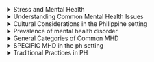 <details>

<summary> Stress and Mental Health</summary>

# Stress and Mental Health

## Stress
   > A natural and **physiological response** that occurs when an individual perceies a threat, challenge, or demand in their environment

   > It is the body's way of **preparing to cope with a potentially difficult/dangerous situation.**

**Two main types**
  - Acute Stress (short term)
    - triggered by specific event
  - Chronic Stress (long term)
    - result from ongoing challenges

### Symptoms

| Physical                     | Psychological                          |
| ---                          | ---                                   |
| Increase heart rate & bp     | Anxiety & worry                       |
| Muscle Tension & pain        | Irritability / mood swings            |
| Digestive Problems           | Difficulty concentrating              |
| Fatigue                      | Changes in appetite (eats more/less)  |
| Sleep disturbances           | Racing thoughts                       |
| Headaches                    | Depression/ feelings of sadness       |
| Weakened immune system       |                                       |

## Sources of Stress
   - Life Events
   - Daily hassles
     - Academics
     - Job pressure
     - Money and financial worries
   - Family and interpersonal stress
   - Time pressure and overload
   - Anger
   - Trauma
   - Societal issues
   - Burnout

# Burnout 
  > **Chronic physical and emotional exhaustion** that is often accompanied by a sense of **reduced accomplishment and detachment form work/other responsibilities**

## types of burnout
  1. Work related
     - **Overload burnout**- excessive work load
     - **Neglect burnout** - emotionally detached
     - **Frenectic burnout** - pushes beyond the limit
     - **Under-challenged** - bored 
     - **Worn out** - in their roles for an extended period
  2. Others
     - **Academic** - acad pressure
     - **Caregiver** - provides care
     - **Parental** - parenting becomes excessive
     - **Creative** - creatively block
     - **Relationship** - emotionally drained with interpersonal relationship

  # Stress Diathesis Model
  > Psychological theory that aims to **explain how mental disorders** develop as a result of the **interplay between biological or genetic predispositions**
  > (diathesis) and evironmental stressors

</details>
<details>
<summary>Understanding Common Mental Health Issues </summary>

# Mental health disorders
> significant disturbances in an individuals thoughts, emotions, behavior

## Mental Health issues/Problems
> Less severe difficulties -> temporary

### Why do we need to address MHD?

**This can affect some of the ff negatively**
1. Individual well being
2. Physical health
3. Social and interpersonal relationships
4. Academic and occupational success
5. Public Safety
6. Economic impact
7. Prevention of suicidal behavior
8. Reducing stigma
9. Long term positive outcomes
10. Global impact - statistics
</details>

<details>
  <Summary> Cultural Considerations in the Philippine setting</Summary>

  1. **Strong Family & Community ties**
     > Relied upon for emotional support
  2. **Hiya (shame) / pakikisama (harmony)**
     > **Hiya** - Embarrassment from being open
     >
     > **Pakikisama** - maintaining harmonious relationship
  3. **Stigma surrounding mental health**
     > Barrier to seeking help
  4. **Cultural Beliefs**
     > _usog/kulam_ - influence how MH is interpreted
  5. **Religion and spirituality**
     > Source of solace & support
  6. **Colonial influence**
  7. **Economic and sociopolitical factors**
     > Poverty & Political instability
  8. **Access to mental health services**
     > Limited
  9. **Language and dialects**
      > affects communication
  10. **Resilience and bayanihan spirit**
      > helping one another can promote mental health
</details>

<details>
  <summary>Prevalence of mental health disorder</summary>

  1. **General Prevalence**
     > 3.3m living with MHD
  2. **Specific diorders**
     > Depression, anxiety, subtance use
  3. **Youth mental health**
     > 3/10 -> depressive symptoms

     > 7/10 -> anxiety related
  4. **Suicidal behavior**
     > PH has the highest suicidal rates in Southeast Asia -> among students
</details>

<details>
  <summary>General Categories of Common MHD</summary>

  ### Mood Disorders
  1.**Major Depressive disorder** - Persisten feelings of sadness
  2. **Bipolar disorder** - mood swings (depressive/manic episodes)
     
  ### Anxiety Disorder
  1. **Generalized Anxiety Disorder** - uncontrollable worry about everyday events
  2. **Panic Disorder** - unexpected panic attacks
  3. **Social Anciety Disorder** - Social phobia / avoidance of social situations

**Grounding Technique**
1. Breathing
2. 5 -> SEE
3. 4 -> TOUCH
4. 3 -> HEAR
5. 2 -> SMELL
6. 1 -> TASTE

  ### Substance Use Disorders
  1. **Alcohol use disorder** - inability to control alcohol
  2. **Drug use disorder**

  ### Psychotic Disorder
  1. **Schizophrenia**
     - disruptions in thinking, perception, emotions, and behavior
     - hallucinations & delusions
    
  ### Eating disorder
  1. **Anorexia Nervosa** - extreme fear of getting weight
  2. **Bulimia Nervosa** - binge eating then purging
  3. **PICA** - inedible eating
</details>

<details>

  <summary>SPECIFIC MHD in the ph setting</summary>
  
## In the PH

1. **Koro** - genetalia retracing
2. **Ataque de Nervios** - outbursts of emotion
3. **Susto** - emotional & physical distress fright/traumatic experience
4. **Kulam** - witchcraft/sorcery
5. **Lamig** - "cold"/negative energy
6. **Gayuma** - love potion
7. **Bati** - evil eye / envy
8. **Bangungot** - nightmare

## Various Parts of the world

1. **Susto**
2. **Hwa Byung** - repressed anger/stress
3. **Taijin Kyufusho** (japanese) - extreme fear of offending / embarrassing one's looks
4. **Dhat Syndrome** (india) - loss of semen
5. **Khyal Cap** (cambodian) - excessive wind entering the body
6. **Nervios** (latinx) - emotional distress linked to stressors
7. **Shemjing Shuairuo** (Chinese) - overwork/stress -> societal expectations
8. **Mal de Ojo** (latin american) - evil eye
9. **Windigo Psychosis** (Indigenous communities in NA) - fear of becoming a cannibalistic creature
</details>

<details>
<summary>Traditional Practices in PH</summary>

1. Hilot Alburalyo
2. Herbal Remedies
3. Faith and Spirituality
4. Tawas/Alum Crystals
5. Pagtatawas
6. Blessings and spiritual cleansing
7. Amulets and charms
8. Community support
</details>

